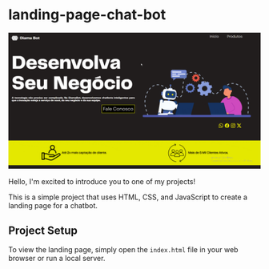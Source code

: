 # landing-page-chat-bot

![](./preview/preview-project.gif)

Hello, I'm excited to introduce you to one of my projects!

This is a simple project that uses HTML, CSS, and JavaScript to create a landing page for a chatbot.

## Project Setup

To view the landing page, simply open the `index.html` file in your web browser or run a local server.
